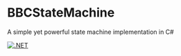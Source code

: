 # BBCStateMachine
A simple yet powerful state machine implementation in C#

[![.NET](https://github.com/BB-Computerteknikk-AS/BBCStateMachine/actions/workflows/dotnet.yml/badge.svg)](https://github.com/BB-Computerteknikk-AS/BBCStateMachine/actions/workflows/dotnet.yml)

